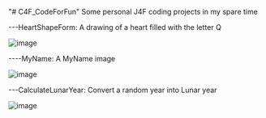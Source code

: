 "# C4F_CodeForFun" 
Some personal J4F coding projects in my spare time

---HeartShapeForm: A drawing of a heart filled with the letter Q

![image](https://github.com/psp-xuanquy/C4F_CodeForFun/assets/144904034/5ddd6c50-9999-4678-a268-69ef15a62d99)


----MyName: A MyName image 

![image](https://github.com/psp-xuanquy/C4F_CodeForFun/assets/144904034/4d5fa7c6-be93-4bc8-84fc-ed598ed33bb5)


---CalculateLunarYear: Convert a random year into Lunar year 

![image](https://github.com/psp-xuanquy/C4F_CodeForFun/assets/144904034/d2f8768c-254e-481d-ac10-5aff765a72ca)
